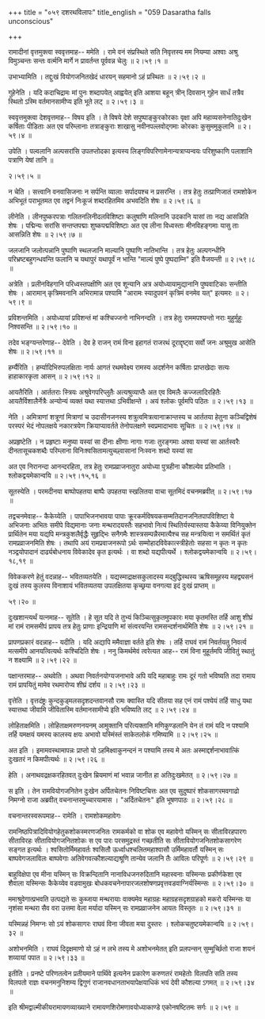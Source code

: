 +++
title = "०५९ दशरथविलापः"
title_english = "059 Dasaratha falls unconscious"

+++


रामादीनां वृत्तमुक्त्वा स्ववृत्तमाह-- ममेति । रामे वनं संप्रस्थिते सति
निवृत्तस्य मम नियम्या अश्वाः अश्रु विमुञ्चन्तः सन्तः वर्त्मनि मार्गे न
प्रावर्तन्त पूर्ववन्न चेलुः  ॥  २।५९।१  ॥   

  

उभाभ्यामिति । तद्दुःखं वियोगजनितखेदं धारयन् सहमानो ऽहं प्रस्थितः  ॥ 
२।५९।२  ॥   

  

गुहेनेति । यदि कदाचिद्रामः मां पुनः शब्दापयेत् आह्वयेत् इति आशया बहून्
त्रीन् दिवसान् गुहेन सार्धं तत्रैव स्थितो ऽस्मि वर्तमानसामीप्य इति भूते
लट्  ॥  २।५९।३  ॥   

  

स्ववृत्तमुक्त्वा देशवृत्तमाह-- विषय इति । ते विषये देशे
सपुष्पाङ्कुरकोरकाः वृक्षा अपि महाव्यसनेनातिदुःखेन कर्षिताः पीडिताः अत एव
परिम्लानाः तत्राङ्कुराः शाखासु नवीनपल्लवोद्गमाः कोरकाः कुसुममुकुलानि  ॥ 
२।५९।४  ॥   

  

उपेति । पल्वलानि अल्पसरांसि उपतप्तोदका इत्यस्य
लिङ्गविपरिणामेनान्यत्राप्यन्वयः परिशुष्काणि पलाशानि पत्राणि येषां तानि
 ॥   

२।५९।५  ॥   

न चेति । सत्त्वानि वनवासिजनाः न सर्पन्ति व्यालाः सर्पादयश्च न प्रसरन्ति
। तत्र हेतुः तत्प्राणिजातं रामशोकेन अभिभूतं पराभूतमत एव तद्वनं निःकूजं
शब्दरहितमिव अभवदिति शेषः  ॥  २।५९।६  ॥   

  

लीनेति । लीनपुष्करपत्राः गलितनलिनीदलविशिष्टाः कलुषाणि मलिनानि उदकानि
यासां ताः नद्य आसन्निति शेषः । पद्मिन्यः सरांसि सन्तप्तपद्माः
शुष्कपद्मविशिष्टाः अत एव लीना विध्वस्ताः मीनविहङ्गमाः यासु ताः आसन्निति
शेषः  ॥  २।५९।७  ॥   

  

जलजानि जलोत्पन्नानि पुष्पाणि स्थलजानि माल्यानि पुष्पाणि नातिभान्ति ।
तत्र हेतुः अल्पगन्धीनि परिभ्रष्टबहुगन्धवन्ति फलानि च यथापुरं यथापूर्वं न
भान्ति "माल्यं पुष्पे पुष्पदाम्नि" इति वैजयन्ती  ॥  २।५९।८  ॥   

  

अत्रेति । प्रलीनविहगानि परिध्वस्तपक्षीणि अत एव शून्यानि अत्र
अयोध्यायामुद्यानानि पुष्पवाटिकाः सन्तीति शेषः । आरामान् कृत्रिमवनानि
अभिरामान्न पश्यामि "आरामः स्यादुपवनं कृत्रिमं वनमेव यत्" इत्यमरः  ॥ 
२।५९।९  ॥   

  

प्रविशन्तमिति । अयोध्यायां प्रविशन्तं मां कश्चिज्जनो नाभिनन्दति । तत्र
हेतुः राममपश्यन्तो नराः मुहुर्मुहुः निश्वसन्ति  ॥  २।५९।१०  ॥   

  

तदेव भङ्ग्यन्तरेणाह-- देवेति । देव हे राजन् रामं विना इहागतं राजरथं
दूराद्दृष्ट्वा सर्वो जनः अश्रुमुख आसेति शेषः  ॥  २।५९।११  ॥   

  

हर्म्यैरिति । हर्म्यादिभिरुपलक्षिताः नार्यः आगतं रथमवेक्ष्य रामस्य
अदर्शनेन कर्षिताः प्राप्तखेदाः सत्यः हाहाकारकृता आसन्  ॥  २।५९।१२  ॥   

  

आयतैरिति । आर्ततराः स्त्रियः अश्रुवेगपरिप्लुतैः अत्यश्रुव्याप्तैः अत एव
विमलैः कज्जलादिरहितैः आयतैर्विशालैर्नेत्रैः अन्योन्यं व्यक्तं यथा
स्यात्तथा ऽभिवीक्षन्ते । अयं श्लोकः पूर्वमपि पठितः  ॥  २।५९।१३  ॥   

  

नेति । अमित्राणां शत्रूणां मित्राणां च उदासीनजनस्य
शत्रुत्वमित्रत्वानाक्रान्तस्य च आर्ततया हेतुना कञ्चिद्विशेषं परस्परं
भेदं नोपलक्षये नकारत्रयेण क्रियाप्यावर्तते तेनोपलक्षणे स्वप्रमादाभावः
सूचितः  ॥  २।५९।१४  ॥   

  

अप्रहृष्टेति । न प्रहृष्टाः मनुष्या यस्यां सा दीनाः क्षीणाः नागाः गजाः
तुरङ्गमाः अश्वा यस्यां सा आर्तस्वरैः दीनतासूचकशब्दैः परिम्लाना
विनिःश्वसितामत्युच्छ्वासानां निःस्वनः शब्दो यस्यां सा  

अत एव निरानन्दा आनन्दरहिता, तत्र हेतुः रामप्रव्राजनातुरा अयोध्या
पुत्रहीना कौशल्येव प्रतिभाति । श्लोकद्वयमेकान्वयि  ॥  २।५९।१५,१६  ॥   

  

सूतस्येति । परमदीनया बाष्पोपहतया बाष्पैः उपहतया स्खलितया वाचा सूतमिदं
वचनमब्रवीत्  ॥  २।५९।१७  ॥   

  

तद्वचनमेवाह-- कैकेय्येति । पापाभिजनभावया पापाः
क्रूरकर्मविषयकसम्मतिदानजनितपापविशिष्टा ये अभिजनाः अभितः समीपे विद्यमानाः
जनाः मन्थरादयस्तैः सहभावो नित्यं स्थितिर्यस्यास्तया कैकेय्या विनियुक्तेन
प्रार्थितेन मया यद्यपि मन्त्रकुशलैर्वृद्धैः सुहृद्भिः सनैगमैः
शास्त्रसम्पन्नैरमात्यैश्च सह मन्त्रयित्वा न समर्थितं कृतं
रामप्रव्राजनमिति शेषः । तथापि अयं रामप्रवाजनरूपो ऽर्थः
सम्मोहादविवेकात्स्त्रीहेतोः सहसा न कृतः न कृतः नञ्द्वयोपादानं
दार्ढ्यबोधनाय विवेकादेव कृत इत्यर्थः । वा शब्दो यद्यपीत्यर्थे ।
श्लोकद्वयमेकान्वयि  ॥  २।५९।१८,१९  ॥   

  

विवेककरणे हेतुं वदन्नाह-- भवितव्यतयेति । यद्यस्माद्राक्षसकुलादस्य
मद्बुद्धिस्थस्य ऋषिसमूहस्य महद्व्यसनं दुःखं तस्य कुलस्य विनाशायं
भवितव्यतया उपलक्षितया कृच्छ्रया वनगत्या इदं दुःखं प्राप्तम्  ॥   

५९।२०  ॥   

दुःखशान्त्यर्थं यत्नमाह-- सूतेति । हे सूत यदि ते तुभ्यं
किञ्चित्सुकृतमुपकारः मया कृतमस्ति तर्हि आशु शीघ्रं मां रामं रामसमीपं
प्रापय तत्र हेतुः प्राणाः इन्द्रियाणि मां संत्वरयन्ति
रामसन्दर्शनार्थमिति शेषः  ॥  २।५९।२१  ॥   

  

प्रापणप्रकारं वदन्नाह-- यदीति । यदि अद्यापि ममैवाज्ञा वर्तते इति शेषः ।
तर्हि राघवं रामं निवर्तयतु निवर्त्य मत्समीपे आनयत्वित्यर्थः कश्चिदिति
शेषः । ननु किमर्थमेवं त्वरेत्यत आह-- रामं विना मुहूर्तमपि जीवितुं
स्थातुं न शक्ष्यामि  ॥  २।५९।२२  ॥   

  

पक्षान्तरमाह-- अथवेति । अथवा निवर्तनयोग्यजनाभावे अपि यदि महाबाहुः रामः
दूरं गतो भविष्यति तदा रामाय रामं प्रापयितुं मामेव रथमारोप्य शीघ्रं दर्शय
 ॥  २।५९।२३  ॥   

  

वृत्तेति । वृत्तदंष्ट्रः कुन्दकुड्मलसदृशदन्तवानसौ रामः क्वास्ति यदि
सीतया सह एनं रामं पश्येयं तर्हि साधु यथा स्यात्तथा जीवामि जीवितास्मि
वर्तमानसामीप्ये इति भविष्यति लट्  ॥  २।५९।२४  ॥   

  

लोहिताक्षमिति । लोहिताक्षमरुणनयनम् आमुक्तानि परित्यक्तानि मणिकुण्डलानि
येन तं रामं यदि न पश्यामि तर्हि यमक्षयं यमस्य कालस्य क्षयः अभावो
यस्मिंस्तं साकेतलोकं गमिष्यामि  ॥  २।५९।२५  ॥   

  

अत इति । इमामवस्थामापन्नः प्राप्तो यो ऽहमिक्ष्वाकुनन्दनं न पश्यामि तस्य
मे अतः अस्माद्दर्शनाभावात्किं दुःखतरं न किमपीत्यर्थः  ॥  २।५९।२६  ॥   

  

हेति । अनाथवद्रक्षकरहितवत् दुःखेन म्रियमाणं मां भवान्न जानीत हा
अतिदुःखमेतत्  ॥  २।५९।२७  ॥   

  

स इति । तेन रामवियोगजनितेन दुःखेन अर्पितचेतनः निविष्टचित्तः अत एव
सुदुष्पारं शोकसागरमवगाढो निमग्नो राजा अब्रवीत् वचनान्तरमुच्चारयामास ।
"अर्दितचेतनः" इति भूषणपाठः  ॥  २।५९।२८  ॥   

  

वचनान्तरस्वरूपमाह-- रामेति । रामशोकमहावेगः  

रामनिष्ठपित्रादिवियोगहेतुकशोकस्मरणजनितः रामकर्मको वा शोक एव महावेगो
यस्मिन् सः सीताविरहपारगः सीताविरहः सीतावियोगजनितशोकः स एव पारः
परसमुद्रस्तं गच्छतीति सः सीतावियोगजनितशोकसागरेण सङ्गत इत्यर्थः ।
श्वसितोर्मिमहावर्तः श्वसितौ ऊर्ध्वाधश्चलितमहाश्वासौ उर्मिमहावर्तौ
यस्मिन् सः बाष्पवेगजलाविलः बाष्पवेगाः अतिवेगवत्कौशल्याद्यश्रूणि तान्येव
जलानि तैः आविलः परिपूर्णः  ॥  २।५९।२९  ॥   

  

बाहुविक्षेपा एव मीना यस्मिन् सः विक्रन्दितानि नानाविधजनरुदितानि
महास्वनाः यस्मिन्सः प्रकीर्णकेशा एव शैवाला यस्मिन्सः कैकेय्येव वडवामुखः
बोधकवचनेनापारजलशोषणप्रवृत्तवडवाग्निर्यस्मिन्सः  ॥  २।५९।३०  ॥   

  

ममाश्रुवेगात्प्रभवति उत्पद्यते सः कुब्जाया मन्थरायाः वाक्यमेव महाग्रहः
महाग्रहसदृशग्राहको मकरो यस्मिन्सः या नृशंसा मन्थरा सैव वरा उत्तमा वेला
मर्यादा यस्मिन् सः रामप्रव्राजनेन आयतः विस्तृतः  ॥  २।५९।३१  ॥   

  

यस्मिन्नहं निमग्नः सो ऽयं शोकसागरः राघवं विना जीवता मया दुस्तरः ।
श्लोकचतुष्टयमेकान्वयि  ॥  २।५९।३२  ॥   

  

अशोभनमिति । राघवं दिदृक्षमाणो यो ऽहं न लभे तस्य मे अशोभनमेतत् इति
प्रलपन्सन् सुम्मूर्च्छितो राजा शयनं शय्यायां पपात  ॥  २।५९।३३  ॥   

  

इतीति । प्रनष्टे परिणतत्वेन प्रतीयमाने पार्थिवे इत्यनेन प्रकारेण करुणतरं
रामहेतोः विलपति सति तस्य विलपतो राज्ञः वचनमनुनिशम्य द्विगुणं
राजानवधानताभयापेक्षयाधिकं भयं देवी कौशल्या ऽगमत्  ॥  २।५९।३४  ॥   

  

इति श्रीमद्वाल्मीकीयरामायणव्याख्याने रामायणशिरोमणावयोध्याकाण्डे
एकोनषष्टितमः सर्गः  ॥  २।५९  ॥   

  

  


